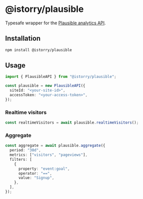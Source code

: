 # @istorry/plausible

Typesafe wrapper for the [Plausible analytics API](https://plausible.io/docs/stats-api).

## Installation

```bash
npm install @istorry/plausible
```

## Usage

```ts
import { PlausibleAPI } from "@istorry/plausible";

const plausible = new PlausibleAPI({
  siteId: "<your-site-id>",
  accessToken: "<your-access-token>",
});
```

### Realtime visitors

```ts
const realtimeVisitors = await plausible.realtimeVisitors();
```

### Aggregate

```ts
const aggregate = await plausible.aggregate({
  period: "30d",
  metrics: ["visitors", "pageviews"],
  filters: [
    {
      property: "event:goal",
      operator: "==",
      value: "Signup",
    },
  ],
});
```
